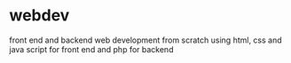 # webdev
front end  and backend web development from scratch using html, css and java script for front end and php for backend
